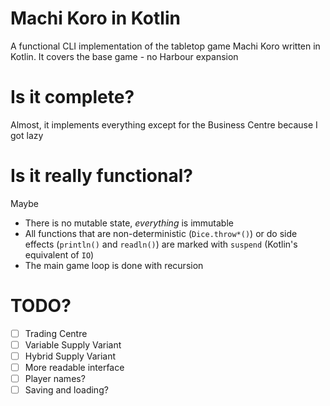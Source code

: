 # Machi Koro in Kotlin
A functional CLI implementation of the tabletop game Machi Koro written in Kotlin.
It covers the base game - no Harbour expansion

# Is it complete?
Almost, it implements everything except for the Business Centre because I got lazy

# Is it really functional? 
Maybe
- There is no mutable state, *everything* is immutable
- All functions that are non-deterministic (`Dice.throw*()`) or do side effects (`println()` and `readln()`) are marked with `suspend` (Kotlin's equivalent of `IO`)
- The main game loop is done with recursion 

# TODO?
- [ ] Trading Centre
- [ ] Variable Supply Variant
- [ ] Hybrid Supply Variant
- [ ] More readable interface
- [ ] Player names?
- [ ] Saving and loading?
